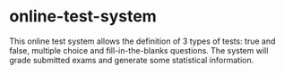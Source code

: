 # online-test-system

This online test system allows the definition of 3 types of tests: 
true and false, multiple choice and fill-in-the-blanks questions.
The system will grade submitted exams and generate some statistical information.
